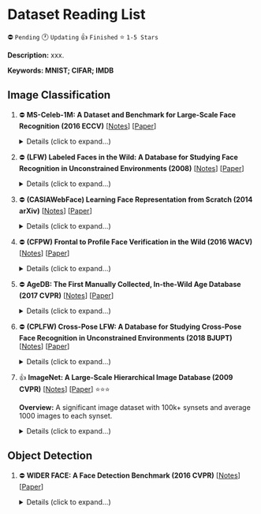 # Dataset Reading List

⛔️ `Pending` 🕐 `Updating` 👍 `Finished` ⭐ `1-5 Stars`

**Description:** xxx.

**Keywords: MNIST; CIFAR; IMDB**

## Image Classification

1.  ⛔️ **MS-Celeb-1M: A Dataset and Benchmark for Large-Scale Face Recognition (2016 ECCV)**
    [[Notes](./notes/guo2016msceleb1m.md)]
    [[Paper](https://arxiv.org/pdf/1607.08221)]

    <details>
    <summary>Details (click to expand...)</summary>

    #### Download

    ```
    File List
    ```

    - [Baidu Netdisk]() (Password: xxxx)
    - [Google Drive]()
    - [Magnet (Torrent)]()
    - [MEGA Cloud Drive]()
    - [OneDrive]()
    - [OneDrive by 21Vianet]()

    #### Citation

    ```
    @inproceedings{guo2016msceleb1m,
        author    = {Yandong Guo and
                    Lei Zhang and
                    Yuxiao Hu and
                    Xiaodong He and
                    Jianfeng Gao},
        editor    = {Bastian Leibe and
                    Jiri Matas and
                    Nicu Sebe and
                    Max Welling},
        title     = {MS-Celeb-1M: {A} Dataset and Benchmark for Large-Scale Face Recognition},
        booktitle = {Computer Vision - {ECCV} 2016 - 14th European Conference, Amsterdam,
                    The Netherlands, October 11-14, 2016, Proceedings, Part {III}},
        series    = {Lecture Notes in Computer Science},
        volume    = {9907},
        pages     = {87--102},
        publisher = {Springer},
        year      = {2016},
        url       = {https://doi.org/10.1007/978-3-319-46487-9\_6},
        doi       = {10.1007/978-3-319-46487-9\_6},
        timestamp = {Tue, 14 May 2019 10:00:45 +0200},
        biburl    = {https://dblp.org/rec/conf/eccv/GuoZHHG16.bib},
        bibsource = {dblp computer science bibliography, https://dblp.org}
    }
    ```

    #### URL

    ```
    Paper: https://arxiv.org/pdf/1607.08221
    Download: ()
    Citation: https://dblp.org/rec/bibtex/conf/eccv/GuoZHHG16
    ```

    </details>

2.  ⛔️ **(LFW) Labeled Faces in the Wild: A Database for Studying Face Recognition in Unconstrained Environments (2008)**
    [[Notes](./notes/huang2008lfw.md)]
    [[Paper](https://hal.inria.fr/docs/00/32/19/23/PDF/Huang_long_eccv2008-lfw.pdf)]

    <details>
    <summary>Details (click to expand...)</summary>

    #### Download

    ```
    File List
    ```

    - [Baidu Netdisk]() (Password: xxxx)
    - [Google Drive]()
    - [Magnet (Torrent)]()
    - [MEGA Cloud Drive]()
    - [OneDrive]()
    - [OneDrive by 21Vianet]()

    #### Citation

    ```
    @inproceedings{huang2008lfw,
        author    = {Gary B Huang and
                    Marwan Mattar and
                    Tamara Berg and
                    Eric Learned-Miller},
        title     = {Labeled Faces in the Wild: A Database for Studying Face Recognition in
                    Unconstrained Environments},
        year      = {2008}
    }
    ```

    #### URL

    ```
    Paper: https://hal.inria.fr/docs/00/32/19/23/PDF/Huang_long_eccv2008-lfw.pdf
    Download: ()
    ```

    </details>

3.  ⛔️ **(CASIAWebFace) Learning Face Representation from Scratch (2014 arXiv)**
    [[Notes](./notes/yi2014casiawebface.md)]
    [[Paper](https://arxiv.org/pdf/1411.7923)]

    <details>
    <summary>Details (click to expand...)</summary>

    #### Download

    ```
    File List
    ```

    - [Baidu Netdisk]() (Password: xxxx)
    - [Google Drive]()
    - [Magnet (Torrent)]()
    - [MEGA Cloud Drive]()
    - [OneDrive]()
    - [OneDrive by 21Vianet]()

    #### Citation

    ```
    @article{yi2014casiawebface,
        author    = {Dong Yi and
                    Zhen Lei and
                    Shengcai Liao and
                    Stan Z. Li},
        title     = {Learning Face Representation from Scratch},
        journal   = {CoRR},
        volume    = {abs/1411.7923},
        year      = {2014},
        url       = {http://arxiv.org/abs/1411.7923},
        archivePrefix = {arXiv},
        eprint    = {1411.7923},
        timestamp = {Mon, 13 Aug 2018 16:48:00 +0200},
        biburl    = {https://dblp.org/rec/journals/corr/YiLLL14a.bib},
        bibsource = {dblp computer science bibliography, https://dblp.org}
    }
    ```

    #### URL

    ```
    Paper: https://arxiv.org/pdf/1411.7923
    Download: ()
    Citation: https://dblp.org/rec/bibtex/journals/corr/YiLLL14a
    ```

    </details>

4.  ⛔️ **(CFPW) Frontal to Profile Face Verification in the Wild (2016 WACV)**
    [[Notes](./notes/sengupta2016cfpw.md)]
    [[Paper](http://www.cfpw.io/paper.pdf)]

    <details>
    <summary>Details (click to expand...)</summary>

    #### Download

    ```
    File List
    ```

    - [Baidu Netdisk]() (Password: xxxx)
    - [Google Drive]()
    - [Magnet (Torrent)]()
    - [MEGA Cloud Drive]()
    - [OneDrive]()
    - [OneDrive by 21Vianet]()

    #### Citation

    ```
    @inproceedings{sengupta2016cfpw,
        author    = {Soumyadip Sengupta and
                    Jun{-}Cheng Chen and
                    Carlos Domingo Castillo and
                    Vishal M. Patel and
                    Rama Chellappa and
                    David W. Jacobs},
        title     = {Frontal to Profile Face Verification in the Wild},
        booktitle = {2016 {IEEE} Winter Conference on Applications of Computer Vision,
                    {WACV} 2016, Lake Placid, NY, USA, March 7-10, 2016},
        pages     = {1--9},
        publisher = {{IEEE} Computer Society},
        year      = {2016},
        url       = {https://doi.org/10.1109/WACV.2016.7477558},
        doi       = {10.1109/WACV.2016.7477558},
        timestamp = {Sun, 05 Apr 2020 16:15:12 +0200},
        biburl    = {https://dblp.org/rec/conf/wacv/SenguptaCCPCJ16.bib},
        bibsource = {dblp computer science bibliography, https://dblp.org}
    }
    ```

    #### URL

    ```
    Paper: http://www.cfpw.io/paper.pdf
    Download: ()
    Citation: https://dblp.org/rec/bibtex/conf/wacv/SenguptaCCPCJ16
    ```

    </details>

5.  ⛔️ **AgeDB: The First Manually Collected, In-the-Wild Age Database (2017 CVPR)**
    [[Notes](./notes/moschoglou2017agedb.md)]
    [[Paper](http://openaccess.thecvf.com/content_cvpr_2017_workshops/w33/papers/Moschoglou_AgeDB_The_First_CVPR_2017_paper.pdf)]

    <details>
    <summary>Details (click to expand...)</summary>

    #### Download

    ```
    File List
    ```

    - [Baidu Netdisk]() (Password: xxxx)
    - [Google Drive]()
    - [Magnet (Torrent)]()
    - [MEGA Cloud Drive]()
    - [OneDrive]()
    - [OneDrive by 21Vianet]()

    #### Citation

    ```
    @inproceedings{moschoglou2017agedb,
        author    = {Stylianos Moschoglou and
                    Athanasios Papaioannou and
                    Christos Sagonas and
                    Jiankang Deng and
                    Irene Kotsia and
                    Stefanos Zafeiriou},
        title     = {AgeDB: The First Manually Collected, In-the-Wild Age Database},
        booktitle = {2017 {IEEE} Conference on Computer Vision and Pattern Recognition
                    Workshops, {CVPR} Workshops 2017, Honolulu, HI, USA, July 21-26, 2017},
        pages     = {1997--2005},
        publisher = {{IEEE} Computer Society},
        year      = {2017},
        url       = {https://doi.org/10.1109/CVPRW.2017.250},
        doi       = {10.1109/CVPRW.2017.250},
        timestamp = {Wed, 16 Oct 2019 14:14:50 +0200},
        biburl    = {https://dblp.org/rec/conf/cvpr/MoschoglouPSDKZ17.bib},
        bibsource = {dblp computer science bibliography, https://dblp.org}
    }
    ```

    #### URL

    ```
    Paper: http://openaccess.thecvf.com/content_cvpr_2017_workshops/w33/papers/Moschoglou_AgeDB_The_First_CVPR_2017_paper.pdf
    Download: ()
    Citation: https://dblp.org/rec/bibtex/conf/cvpr/MoschoglouPSDKZ17
    ```

    </details>

6.  ⛔️ **(CPLFW) Cross-Pose LFW: A Database for Studying Cross-Pose Face Recognition in Unconstrained Environments (2018 BJUPT)**
    [[Notes](./notes/zheng2018cplfw.md)]
    [[Paper](https://pdfs.semanticscholar.org/314c/413abf3b36486d4b6760c9f7cf5024f1f76e.pdf)]

    <details>
    <summary>Details (click to expand...)</summary>

    #### Download

    ```
    File List
    ```

    - [Baidu Netdisk]() (Password: xxxx)
    - [Google Drive]()
    - [Magnet (Torrent)]()
    - [MEGA Cloud Drive]()
    - [OneDrive]()
    - [OneDrive by 21Vianet]()

    #### Citation

    ```
    @article{zheng2018cplfw,
        author    = {Tianyue Zheng and
                    Weihong Deng},
        title     = {Cross-Pose {LFW}: A Database for Studying Cross-Pose Face Recognition in
                    Unconstrained Environments},
        journal   = {Beijing University of Posts and Telecommunications, Tech. Rep},
        volume    = {5},
        year      = {2018}
    }
    ```

    #### URL

    ```
    Paper: https://pdfs.semanticscholar.org/314c/413abf3b36486d4b6760c9f7cf5024f1f76e.pdf
    Download: ()
    ```

    </details>

7.  👍 **ImageNet: A Large-Scale Hierarchical Image Database (2009 CVPR)**
    [[Notes](./notes/deng2009imagenet.md)]
    [[Paper](https://www-cs.stanford.edu/groups/vision/documents/ImageNet_CVPR2009.pdf)]
    ⭐⭐⭐

    **Overview:** A significant image dataset with 100k+ synsets and average 1000 images to each synset.

    <details>
    <summary>Details (click to expand...)</summary>

    #### Download

    ```
    File List
    ```

    - [Baidu Netdisk]() (Password: xxxx)
    - [Google Drive]()
    - [Magnet (Torrent)]()
    - [MEGA Cloud Drive]()
    - [OneDrive]()
    - [OneDrive by 21Vianet]()

    #### Citation

    ```
    @inproceedings{deng2009imagenet,
    author    = {Jia Deng and
                Wei Dong and
                Richard Socher and
                Li{-}Jia Li and
                Kai Li and
                Fei{-}Fei Li},
    title     = {ImageNet: {A} large-scale hierarchical image database},
    booktitle = {2009 {IEEE} Computer Society Conference on Computer Vision and Pattern
                Recognition {(CVPR} 2009), 20-25 June 2009, Miami, Florida, {USA}},
    pages     = {248--255},
    publisher = {{IEEE} Computer Society},
    year      = {2009},
    url       = {https://doi.org/10.1109/CVPR.2009.5206848},
    doi       = {10.1109/CVPR.2009.5206848},
    timestamp = {Fri, 27 Mar 2020 08:56:42 +0100},
    biburl    = {https://dblp.org/rec/conf/cvpr/DengDSLL009.bib},
    bibsource = {dblp computer science bibliography, https://dblp.org}
    }
    ```

    #### URL

    ```
    Paper: https://www-cs.stanford.edu/groups/vision/documents/ImageNet_CVPR2009.pdf
    Download: (http://image-net.org/download)
    Citation: https://dblp.uni-trier.de/rec/conf/cvpr/DengDSLL009.html?view=bibtex
    ```

    </details>

## Object Detection

1.  ⛔️ **WIDER FACE: A Face Detection Benchmark (2016 CVPR)**
    [[Notes](./notes/yang2016widerface.md)]
    [[Paper](https://openaccess.thecvf.com/content_cvpr_2016/papers/Yang_WIDER_FACE_A_CVPR_2016_paper.pdf)]

    <details>
    <summary>Details (click to expand...)</summary>

    #### Download

    ```
    File List
    ```

    - [Baidu Netdisk]() (Password: xxxx)
    - [Google Drive]()
    - [Magnet (Torrent)]()
    - [MEGA Cloud Drive]()
    - [OneDrive]()
    - [OneDrive by 21Vianet]()

    #### Citation

    ```
    @inproceedings{yang2016widerface,
        author    = {Shuo Yang and
                    Ping Luo and
                    Chen Change Loy and
                    Xiaoou Tang},
        title     = {{WIDER} {FACE:} {A} Face Detection Benchmark},
        booktitle = {2016 {IEEE} Conference on Computer Vision and Pattern Recognition,
                    {CVPR} 2016, Las Vegas, NV, USA, June 27-30, 2016},
        pages     = {5525--5533},
        publisher = {{IEEE} Computer Society},
        year      = {2016},
        url       = {https://doi.org/10.1109/CVPR.2016.596},
        doi       = {10.1109/CVPR.2016.596},
        timestamp = {Wed, 16 Oct 2019 14:14:50 +0200},
        biburl    = {https://dblp.org/rec/conf/cvpr/YangLLT16.bib},
        bibsource = {dblp computer science bibliography, https://dblp.org}
    }
    ```

    #### URL

    ```
    Paper: https://openaccess.thecvf.com/content_cvpr_2016/papers/Yang_WIDER_FACE_A_CVPR_2016_paper.pdf
    Download: ()
    Citation: https://dblp.org/rec/bibtex/conf/cvpr/YangLLT16
    ```

    </details>
